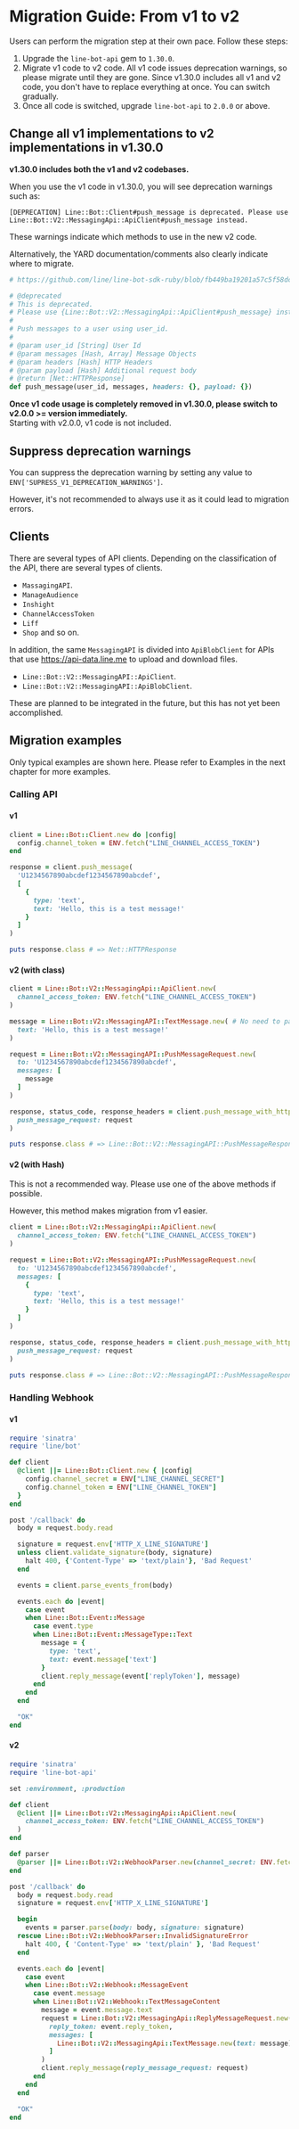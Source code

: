 # Migration Guide: From v1 to v2

Users can perform the migration step at their own pace. Follow these steps:

1. Upgrade the `line-bot-api` gem to `1.30.0`.
2. Migrate v1 code to v2 code. All v1 code issues deprecation warnings, so please migrate until they are gone. Since v1.30.0 includes all v1 and v2 code, you don't have to replace everything at once. You can switch gradually.
3. Once all code is switched, upgrade `line-bot-api` to `2.0.0` or above.

## Change all v1 implementations to v2 implementations in v1.30.0
**v1.30.0 includes both the v1 and v2 codebases.**

When you use the v1 code in v1.30.0, you will see deprecation warnings such as:

```
[DEPRECATION] Line::Bot::Client#push_message is deprecated. Please use Line::Bot::V2::MessagingApi::ApiClient#push_message instead.
```

These warnings indicate which methods to use in the new v2 code.

Alternatively, the YARD documentation/comments also clearly indicate where to migrate.
```rb
# https://github.com/line/line-bot-sdk-ruby/blob/fb449ba19201a57c5f58dcd19ea67c5a53b0a0fe/lib/line/bot/v1/client.rb#L277-L288

# @deprecated
# This is deprecated.
# Please use {Line::Bot::V2::MessagingApi::ApiClient#push_message} instead.
#
# Push messages to a user using user_id.
#
# @param user_id [String] User Id
# @param messages [Hash, Array] Message Objects
# @param headers [Hash] HTTP Headers
# @param payload [Hash] Additional request body
# @return [Net::HTTPResponse]
def push_message(user_id, messages, headers: {}, payload: {})
```

**Once v1 code usage is completely removed in v1.30.0, please switch to v2.0.0 >= version immediately.**  
Starting with v2.0.0, v1 code is not included.

## Suppress deprecation warnings
You can suppress the deprecation warning by setting any value to `ENV['SUPRESS_V1_DEPRECATION_WARNINGS']`.


However, it's not recommended to always use it as it could lead to migration errors.

## Clients
There are several types of API clients.
Depending on the classification of the API, there are several types of clients.
- `MassagingAPI`.
- `ManageAudience`
- `Inshight`
- `ChannelAccessToken`
- `Liff`
- `Shop`
  and so on.

In addition, the same `MessagingAPI` is divided into `ApiBlobClient` for APIs that use https://api-data.line.me to upload and download files.

- `Line::Bot::V2::MessagingAPI::ApiClient`.
- `Line::Bot::V2::MessagingAPI::ApiBlobClient`.

These are planned to be integrated in the future, but this has not yet been accomplished.


## Migration examples
Only typical examples are shown here.
Please refer to Examples in the next chapter for more examples.

### Calling API
#### v1
```rb
client = Line::Bot::Client.new do |config|
  config.channel_token = ENV.fetch("LINE_CHANNEL_ACCESS_TOKEN")
end

response = client.push_message(
  'U1234567890abcdef1234567890abcdef',
  [
    {
      type: 'text',
      text: 'Hello, this is a test message!'
    }
  ]
)

puts response.class # => Net::HTTPResponse
```
#### v2 (with class)
```rb
client = Line::Bot::V2::MessagingApi::ApiClient.new(
  channel_access_token: ENV.fetch("LINE_CHANNEL_ACCESS_TOKEN")
)

message = Line::Bot::V2::MessagingAPI::TextMessage.new( # No need to pass `type: "text"`
  text: 'Hello, this is a test message!'
)

request = Line::Bot::V2::MessagingAPI::PushMessageRequest.new(
  to: 'U1234567890abcdef1234567890abcdef',
  messages: [
    message
  ]
)

response, status_code, response_headers = client.push_message_with_http_info(
  push_message_request: request
)

puts response.class # => Line::Bot::V2::MessagingAPI::PushMessageResponse
```
#### v2 (with Hash)
This is not a recommended way.
Please use one of the above methods if possible.

However, this method makes migration from v1 easier.

```rb
client = Line::Bot::V2::MessagingApi::ApiClient.new(
  channel_access_token: ENV.fetch("LINE_CHANNEL_ACCESS_TOKEN")
)

request = Line::Bot::V2::MessagingAPI::PushMessageRequest.new(
  to: 'U1234567890abcdef1234567890abcdef',
  messages: [
    {
      type: 'text',
      text: 'Hello, this is a test message!'
    }
  ]
)

response, status_code, response_headers = client.push_message_with_http_info(
  push_message_request: request
)

puts response.class # => Line::Bot::V2::MessagingAPI::PushMessageResponse
```
### Handling Webhook
#### v1
```rb
require 'sinatra' 
require 'line/bot' 

def client
  @client ||= Line::Bot::Client.new { |config|
    config.channel_secret = ENV["LINE_CHANNEL_SECRET"]
    config.channel_token = ENV["LINE_CHANNEL_TOKEN"]
  }
end

post '/callback' do
  body = request.body.read

  signature = request.env['HTTP_X_LINE_SIGNATURE']
  unless client.validate_signature(body, signature)
    halt 400, {'Content-Type' => 'text/plain'}, 'Bad Request'
  end

  events = client.parse_events_from(body)

  events.each do |event|
    case event
    when Line::Bot::Event::Message
      case event.type
      when Line::Bot::Event::MessageType::Text
        message = {
          type: 'text',
          text: event.message['text']
        }
        client.reply_message(event['replyToken'], message)
      end
    end
  end

  "OK"
end
```
#### v2
```rb
require 'sinatra'
require 'line-bot-api'

set :environment, :production

def client
  @client ||= Line::Bot::V2::MessagingApi::ApiClient.new(
    channel_access_token: ENV.fetch("LINE_CHANNEL_ACCESS_TOKEN")
  )
end

def parser
  @parser ||= Line::Bot::V2::WebhookParser.new(channel_secret: ENV.fetch("LINE_CHANNEL_SECRET"))
end

post '/callback' do
  body = request.body.read
  signature = request.env['HTTP_X_LINE_SIGNATURE']

  begin
    events = parser.parse(body: body, signature: signature)
  rescue Line::Bot::V2::WebhookParser::InvalidSignatureError
    halt 400, { 'Content-Type' => 'text/plain' }, 'Bad Request'
  end

  events.each do |event|
    case event
    when Line::Bot::V2::Webhook::MessageEvent
      case event.message
      when Line::Bot::V2::Webhook::TextMessageContent
        message = event.message.text
        request = Line::Bot::V2::MessagingApi::ReplyMessageRequest.new(
          reply_token: event.reply_token,
          messages: [
            Line::Bot::V2::MessagingApi::TextMessage.new(text: message)
          ]
        )
        client.reply_message(reply_message_request: request)
      end
    end
  end

  "OK"
end
```
